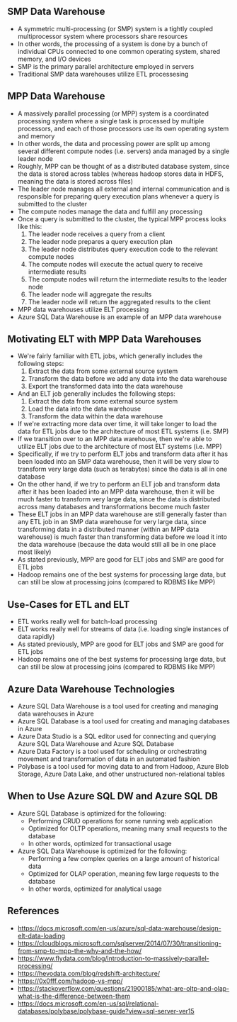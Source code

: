 ## SMP Data Warehouse
- A symmetric multi-processing (or SMP) system is a tightly coupled multiprocessor system where processors share resources
- In other words, the processing of a system is done by a bunch of individual CPUs connected to one common operating system, shared memory, and I/O devices
- SMP is the primary parallel architecture employed in servers
- Traditional SMP data warehouses utilize ETL processesing

## MPP Data Warehouse
- A massively parallel processing (or MPP) system is a coordinated processing system where a single task is processed by multiple processors, and each of those processors use its own operating system and memory
- In other words, the data and processing power are split up among several different compute nodes (i.e. servers) anda managed by a single leader node
- Roughly, MPP can be thought of as a distributed database system, since the data is stored across tables (whereas hadoop stores data in HDFS, meaning the data is stored across files)
- The leader node manages all external and internal communication and is responsible for preparing query execution plans whenever a query is submitted to the cluster
- The compute nodes manage the data and fulfill any processing
- Once a query is submitted to the cluster, the typical MPP process looks like this:
	1. The leader node receives a query from a client
	2. The leader node prepares a query execution plan
	3. The leader node distributes query execution code to the relevant compute nodes
	4. The compute nodes will execute the actual query to receive intermediate results
	5. The compute nodes will return the intermediate results to the leader node
	6. The leader node will aggregate the results
	7. The leader node will return the aggregated results to the client
- MPP data warehouses utilize ELT processing
- Azure SQL Data Warehouse is an example of an MPP data warehouse

## Motivating ELT with MPP Data Warehouses
- We're fairly familiar with ETL jobs, which generally includes the following steps:
	1. Extract the data from some external source system
	2. Transform the data before we add any data into the data warehouse
	3. Export the transformed data into the data warehouse
- And an ELT job generally includes the following steps:
	1. Extract the data from some external source system
	2. Load the data into the data warehouse
	3. Transform the data within the data warehouse
- If we're extracting more data over time, it will take longer to load the data for ETL jobs due to the architecture of most ETL systems (i.e. SMP)
- If we transition over to an MPP data warehouse, then we're able to utilize ELT jobs due to the architecture of most ELT systems (i.e. MPP)
- Specifically, if we try to perform ELT jobs and transform data after it has been loaded into an SMP data warehouse, then it will be very slow to transform very large data (such as terabytes) since the data is all in one database
- On the other hand, if we try to perform an ELT job and transform data after it has been loaded into an MPP data warehouse, then it will be much faster to transform very large data, since the data is distributed across many databases and transformations become much faster
- These ELT jobs in an MPP data warehouse are still generally faster than any ETL job in an SMP data warehouse for very large data, since transforming data in a distributed manner (within an MPP data warehouse) is much faster than transforming data before we load it into the data warehouse (because the data would still all be in one place most likely)
- As stated previously, MPP are good for ELT jobs and SMP are good for ETL jobs
- Hadoop remains one of the best systems for processing large data, but can still be slow at processing joins (compared to RDBMS like MPP)

## Use-Cases for ETL and ELT
- ETL works really well for batch-load processing
- ELT works really well for streams of data (i.e. loading single instances of data rapidly)
- As stated previously, MPP are good for ELT jobs and SMP are good for ETL jobs
- Hadoop remains one of the best systems for processing large data, but can still be slow at processing joins (compared to RDBMS like MPP)

## Azure Data Warehouse Technologies
- Azure SQL Data Warehouse is a tool used for creating and managing data warehouses in Azure
- Azure SQL Database is a tool used for creating and managing databases in Azure
- Azure Data Studio is a SQL editor used for connecting and querying Azure SQL Data Warehouse and Azure SQL Database
- Azure Data Factory is a tool used for scheduling or orchestrating movement and transformation of data in an automated fashion
- Polybase is a tool used for moving data to and from Hadoop, Azure Blob Storage, Azure Data Lake, and other unstructured non-relational tables

## When to Use Azure SQL DW and Azure SQL DB
- Azure SQL Database is optimized for the following:
	- Performing CRUD operations for some running web application
	- Optimized for OLTP operations, meaning many small requests to the database
	- In other words, optimized for transactional usage
- Azure SQL Data Warehouse is optimized for the following:
	- Performing a few complex queries on a large amount of historical data
	- Optimized for OLAP operation, meaning few large requests to the database
	- In other words, optimized for analytical usage

## References
- https://docs.microsoft.com/en-us/azure/sql-data-warehouse/design-elt-data-loading
- https://cloudblogs.microsoft.com/sqlserver/2014/07/30/transitioning-from-smp-to-mpp-the-why-and-the-how/
- https://www.flydata.com/blog/introduction-to-massively-parallel-processing/
- https://hevodata.com/blog/redshift-architecture/
- https://0x0fff.com/hadoop-vs-mpp/
- https://stackoverflow.com/questions/21900185/what-are-oltp-and-olap-what-is-the-difference-between-them
- https://docs.microsoft.com/en-us/sql/relational-databases/polybase/polybase-guide?view=sql-server-ver15
